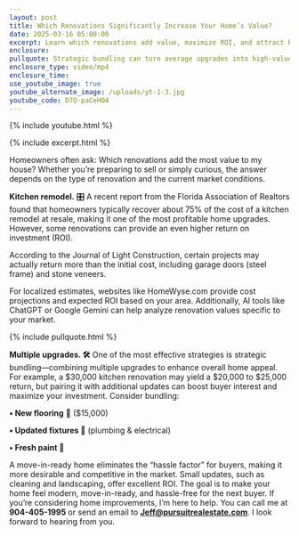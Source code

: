 ```yaml
---
layout: post
title: Which Renovations Significantly Increase Your Home’s Value?
date: 2025-03-16 05:00:00
excerpt: Learn which renovations add value, maximize ROI, and attract buyers.
enclosure:
pullquote: Strategic bundling can turn average upgrades into high-value investments
enclosure_type: video/mp4
enclosure_time:
use_youtube_image: true
youtube_alternate_image: /uploads/yt-1-3.jpg
youtube_code: D7Q-paCeHO4
---
```

{% include youtube.html %}

{% include excerpt.html %}

Homeowners often ask: Which renovations add the most value to my house? Whether you’re preparing to sell or simply curious, the answer depends on the type of renovation and the current market conditions.

**Kitchen remodel.** 🎛️ A recent report from the Florida Association of Realtors found that homeowners typically recover about 75% of the cost of a kitchen remodel at resale, making it one of the most profitable home upgrades. However, some renovations can provide an even higher return on investment (ROI).

According to the Journal of Light Construction, certain projects may actually return more than the initial cost, including garage doors (steel frame) and stone veneers.

For localized estimates, websites like HomeWyse.com provide cost projections and expected ROI based on your area. Additionally, AI tools like ChatGPT or Google Gemini can help analyze renovation values specific to your market.

{% include pullquote.html %}

**Multiple upgrades. 🛠️** One of the most effective strategies is strategic bundling—combining multiple upgrades to enhance overall home appeal. For example, a $30,000 kitchen renovation may yield a $20,000 to $25,000 return, but pairing it with additional updates can boost buyer interest and maximize your investment. Consider bundling:

**• New flooring** 🧱 ($15,000)

**• Updated fixtures 🚰** (plumbing & electrical)

**• Fresh paint 🎨**

A move-in-ready home eliminates the “hassle factor” for buyers, making it more desirable and competitive in the market. Small updates, such as cleaning and landscaping, offer excellent ROI. The goal is to make your home feel modern, move-in-ready, and hassle-free for the next buyer. If you’re considering home improvements, I’m here to help. You can call me at **904-405-1995** or send an email to [**Jeff@pursuitrealestate.com**](mailto:Jeff@pursuitrealestate.com). I look forward to hearing from you.
